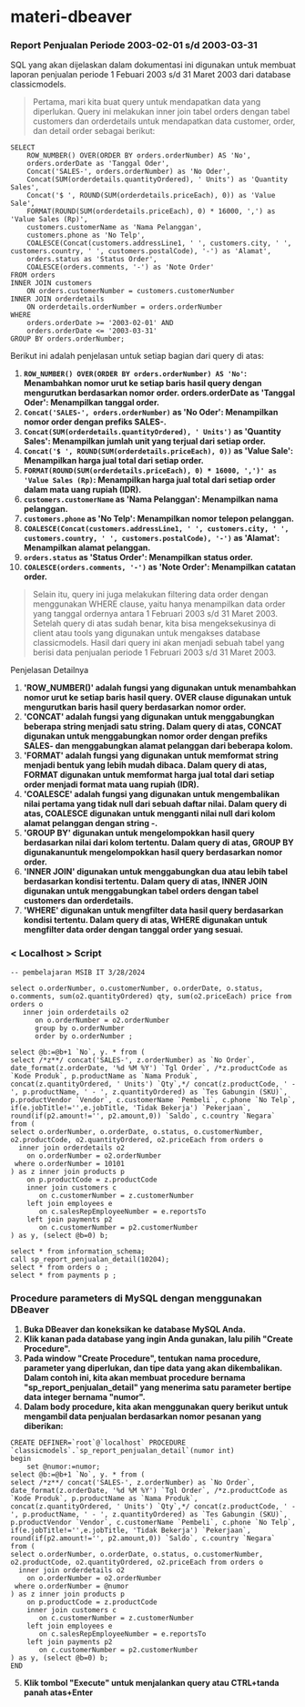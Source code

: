 # materi-dbeaver

### Report Penjualan Periode 2003-02-01 s/d 2003-03-31
SQL yang akan dijelaskan dalam dokumentasi ini digunakan untuk membuat laporan penjualan periode 1 Febuari 2003 s/d 31 Maret 2003 dari database classicmodels.

> Pertama, mari kita buat query untuk mendapatkan data yang diperlukan. Query ini melakukan inner join tabel orders dengan tabel customers dan orderdetails untuk mendapatkan data customer, order, dan detail order sebagai berikut:

```
SELECT 
    ROW_NUMBER() OVER(ORDER BY orders.orderNumber) AS 'No',
    orders.orderDate as 'Tanggal Oder',
    Concat('SALES-', orders.orderNumber) as 'No Oder',
    Concat(SUM(orderdetails.quantityOrdered), ' Units') as 'Quantity Sales',
    Concat('$ ', ROUND(SUM(orderdetails.priceEach), 0)) as 'Value Sale',
    FORMAT(ROUND(SUM(orderdetails.priceEach), 0) * 16000, ',') as 'Value Sales (Rp)',
    customers.customerName as 'Nama Pelanggan',
    customers.phone as 'No Telp',
    COALESCE(Concat(customers.addressLine1, ' ', customers.city, ' ', customers.country, ' ', customers.postalCode), '-') as 'Alamat',
    orders.status as 'Status Order',
    COALESCE(orders.comments, '-') as 'Note Order'
FROM orders 
INNER JOIN customers 
    ON orders.customerNumber = customers.customerNumber 
INNER JOIN orderdetails 
    ON orderdetails.orderNumber = orders.orderNumber 
WHERE 
    orders.orderDate >= '2003-02-01' AND 
    orders.orderDate <= '2003-03-31'
GROUP BY orders.orderNumber;
```

Berikut ini adalah penjelasan untuk setiap bagian dari query di atas:
1. **```ROW_NUMBER() OVER(ORDER BY orders.orderNumber) AS 'No'```: Menambahkan nomor urut ke setiap baris hasil query dengan mengurutkan berdasarkan nomor order.
orders.orderDate as 'Tanggal Oder': Menampilkan tanggal order.**
2. **```Concat('SALES-', orders.orderNumber)``` as 'No Oder': Menampilkan nomor order dengan prefiks SALES-.**
3. **```Concat(SUM(orderdetails.quantityOrdered), ' Units')``` as 'Quantity Sales': Menampilkan jumlah unit yang terjual dari setiap order.**
4. **```Concat('$ ', ROUND(SUM(orderdetails.priceEach), 0))``` as 'Value Sale': Menampilkan harga jual total dari setiap order.**
5. **```FORMAT(ROUND(SUM(orderdetails.priceEach), 0) * 16000, ',')' as 'Value Sales (Rp)```: Menampilkan harga jual total dari setiap order dalam mata uang rupiah (IDR).**
6. **```customers.customerName``` as 'Nama Pelanggan': Menampilkan nama pelanggan.**
7. **```customers.phone``` as 'No Telp': Menampilkan nomor telepon pelanggan.**
8. **```COALESCE(Concat(customers.addressLine1, ' ', customers.city, ' ', customers.country, ' ', customers.postalCode), '-')``` as 'Alamat': Menampilkan alamat pelanggan.**
9. **```orders.status``` as 'Status Order': Menampilkan status order.**
10. **```COALESCE(orders.comments, '-')``` as 'Note Order': Menampilkan catatan order.**

> Selain itu, query ini juga melakukan filtering data order dengan menggunakan WHERE clause, yaitu hanya menampilkan data order yang tanggal ordernya antara 1 Februari 2003 s/d 31 Maret 2003.
> Setelah query di atas sudah benar, kita bisa mengeksekusinya di client atau tools yang digunakan untuk mengakses database classicmodels. Hasil dari query ini akan menjadi sebuah tabel yang berisi data penjualan periode 1 Februari 2003 s/d 31 Maret 2003.

Penjelasan Detailnya
1. **'ROW_NUMBER()' adalah fungsi yang digunakan untuk menambahkan nomor urut ke setiap baris hasil query. OVER clause digunakan untuk mengurutkan baris hasil query berdasarkan nomor order.**
2. **'CONCAT' adalah fungsi yang digunakan untuk menggabungkan beberapa string menjadi satu string. Dalam query di atas, CONCAT digunakan untuk menggabungkan nomor order dengan prefiks SALES- dan menggabungkan alamat pelanggan dari beberapa kolom.**
3. **'FORMAT' adalah fungsi yang digunakan untuk memformat string menjadi bentuk yang lebih mudah dibaca. Dalam query di atas, FORMAT digunakan untuk memformat harga jual total dari setiap order menjadi format mata uang rupiah (IDR).**
4. **'COALESCE' adalah fungsi yang digunakan untuk mengembalikan nilai pertama yang tidak null dari sebuah daftar nilai. Dalam query di atas, COALESCE digunakan untuk mengganti nilai null dari kolom alamat pelanggan dengan string -.**
5. **'GROUP BY' digunakan untuk mengelompokkan hasil query berdasarkan nilai dari kolom tertentu. Dalam query di atas, GROUP BY digunakanuntuk mengelompokkan hasil query berdasarkan nomor order.**
6. **'INNER JOIN' digunakan untuk menggabungkan dua atau lebih tabel berdasarkan kondisi tertentu. Dalam query di atas, INNER JOIN digunakan untuk menggabungkan tabel orders dengan tabel customers dan orderdetails.**
7. **'WHERE' digunakan untuk mengfilter data hasil query berdasarkan kondisi tertentu. Dalam query di atas, WHERE digunakan untuk mengfilter data order dengan tanggal order yang sesuai.**

### < Localhost > Script
```
-- pembelajaran MSIB IT 3/28/2024

select o.orderNumber, o.customerNumber, o.orderDate, o.status, o.comments, sum(o2.quantityOrdered) qty, sum(o2.priceEach) price from orders o 
   inner join orderdetails o2 
      on o.orderNumber = o2.orderNumber 
      group by o.orderNumber 
      order by o.orderNumber ;
   
select @b:=@b+1 `No`, y. * from (
select /*z**/ concat('SALES-', z.orderNumber) as `No Order`, date_format(z.orderDate, '%d %M %Y') `Tgl Order`, /*z.productCode as `Kode Produk`, p.productName as `Nama Produk`, concat(z.quantityOrdered, ' Units') `Qty`,*/ concat(z.productCode, ' - ', p.productName, ' - ', z.quantityOrdered) as `Tes Gabungin (SKU)`, p.productVendor `Vendor`, c.customerName `Pembeli`, c.phone `No Telp`, if(e.jobTitle!='',e.jobTitle, 'Tidak Bekerja') `Pekerjaan`, round(if(p2.amount!='', p2.amount,0)) `Saldo`, c.country `Negara` 
from (
select o.orderNumber, o.orderDate, o.status, o.customerNumber, o2.productCode, o2.quantityOrdered, o2.priceEach from orders o 
  inner join orderdetails o2
    on o.orderNumber = o2.orderNumber 
 where o.orderNumber = 10101
) as z inner join products p 
    on p.productCode = z.productCode
    inner join customers c
       on c.customerNumber = z.customerNumber
    left join employees e 
       on c.salesRepEmployeeNumber = e.reportsTo
    left join payments p2
       on c.customerNumber = p2.customerNumber
) as y, (select @b=0) b;

select * from information_schema;
call sp_report_penjualan_detail(10204);
select * from orders o ;
select * from payments p ;
```

### Procedure parameters di MySQL dengan menggunakan DBeaver
1. **Buka DBeaver dan koneksikan ke database MySQL Anda.**
2. **Klik kanan pada database yang ingin Anda gunakan, lalu pilih "Create Procedure".**
3. **Pada window "Create Procedure", tentukan nama procedure, parameter yang diperlukan, dan tipe data yang akan dikembalikan. Dalam contoh ini, kita akan membuat procedure bernama "sp_report_penjualan_detail" yang menerima satu parameter bertipe data integer bernama "numor".**
4. **Dalam body procedure, kita akan menggunakan query berikut untuk mengambil data penjualan berdasarkan nomor pesanan yang diberikan:**
```
CREATE DEFINER=`root`@`localhost` PROCEDURE `classicmodels`.`sp_report_penjualan_detail`(numor int)
begin
	set @numor:=numor;
select @b:=@b+1 `No`, y. * from (
select /*z**/ concat('SALES-', z.orderNumber) as `No Order`, date_format(z.orderDate, '%d %M %Y') `Tgl Order`, /*z.productCode as `Kode Produk`, p.productName as `Nama Produk`, concat(z.quantityOrdered, ' Units') `Qty`,*/ concat(z.productCode, ' - ', p.productName, ' - ', z.quantityOrdered) as `Tes Gabungin (SKU)`, p.productVendor `Vendor`, c.customerName `Pembeli`, c.phone `No Telp`, if(e.jobTitle!='',e.jobTitle, 'Tidak Bekerja') `Pekerjaan`, round(if(p2.amount!='', p2.amount,0)) `Saldo`, c.country `Negara` 
from (
select o.orderNumber, o.orderDate, o.status, o.customerNumber, o2.productCode, o2.quantityOrdered, o2.priceEach from orders o 
  inner join orderdetails o2
    on o.orderNumber = o2.orderNumber 
 where o.orderNumber = @numor
) as z inner join products p 
    on p.productCode = z.productCode
    inner join customers c
       on c.customerNumber = z.customerNumber
    left join employees e 
       on c.salesRepEmployeeNumber = e.reportsTo
    left join payments p2
       on c.customerNumber = p2.customerNumber
) as y, (select @b=0) b;
END
```
5. **Klik tombol "Execute" untuk menjalankan query atau CTRL+tanda panah atas+Enter**
